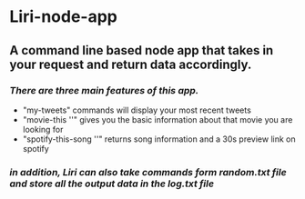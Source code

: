 # Liri-node-app

## A command line based node app that takes in your request and return data accordingly.

###  _There are three main features of this app._
* "my-tweets" commands will display your most recent tweets
* "movie-this '<movie-of-interest>'" gives you the basic information about that movie you are looking for
* "spotify-this-song '<song-of-interest>'" returns song information and a 30s preview link on spotify

### _in addition, Liri can also take commands form random.txt file and store all the output data in the log.txt file_


